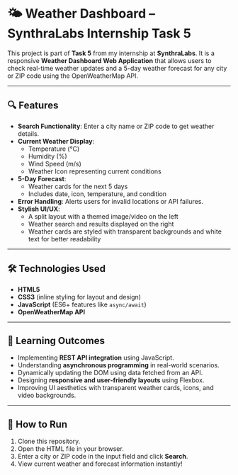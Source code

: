 # 🌤️ Weather Dashboard – SynthraLabs Internship Task 5

This project is part of **Task 5** from my internship at **SynthraLabs**. It is a responsive **Weather Dashboard Web Application** that allows users to check real-time weather updates and a 5-day weather forecast for any city or ZIP code using the OpenWeatherMap API.

---

## 🔍 Features

- **Search Functionality**: Enter a city name or ZIP code to get weather details.
- **Current Weather Display**:
  - Temperature (°C)
  - Humidity (%)
  - Wind Speed (m/s)
  - Weather Icon representing current conditions
- **5-Day Forecast**:
  - Weather cards for the next 5 days
  - Includes date, icon, temperature, and condition
- **Error Handling**: Alerts users for invalid locations or API failures.
- **Stylish UI/UX**:
  - A split layout with a themed image/video on the left
  - Weather search and results displayed on the right
  - Weather cards are styled with transparent backgrounds and white text for better readability

---

## 🛠️ Technologies Used

- **HTML5**
- **CSS3** (inline styling for layout and design)
- **JavaScript** (ES6+ features like `async/await`)
- **OpenWeatherMap API**

---

## 🎯 Learning Outcomes

- Implementing **REST API integration** using JavaScript.
- Understanding **asynchronous programming** in real-world scenarios.
- Dynamically updating the DOM using data fetched from an API.
- Designing **responsive and user-friendly layouts** using Flexbox.
- Improving UI aesthetics with transparent weather cards, icons, and video backgrounds.

---



## 🚀 How to Run

1. Clone this repository.
2. Open the HTML file in your browser.
3. Enter a city or ZIP code in the input field and click **Search**.
4. View current weather and forecast information instantly!

